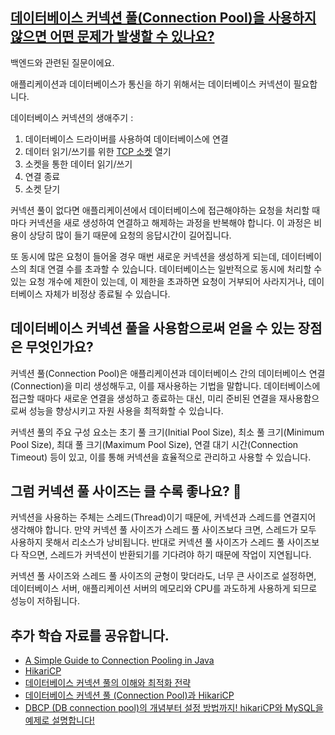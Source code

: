 ## [데이터베이스 커넥션 풀(Connection Pool)을 사용하지 않으면 어떤 문제가 발생할 수 있나요?](https://www.maeil-mail.kr/question/88)

백엔드와 관련된 질문이에요.

애플리케이션과 데이터베이스가 통신을 하기 위해서는 데이터베이스 커넥션이 필요합니다.

데이터베이스 커넥션의 생애주기 :

1. 데이터베이스 드라이버를 사용하여 데이터베이스에 연결
2. 데이터 읽기/쓰기를 위한 [TCP 소켓](https://en.wikipedia.org/wiki/Network_socket) 열기
3. 소켓을 통한 데이터 읽기/쓰기
4. 연결 종료
5. 소켓 닫기

커넥션 풀이 없다면 애플리케이션에서 데이터베이스에 접근해야하는 요청을 처리할 때마다 커넥션을 새로 생성하여 연결하고 해제하는 과정을 반복해야 합니다. 이 과정은 비용이 상당히 많이 들기 때문에 요청의 응답시간이 길어집니다.

또 동시에 많은 요청이 들어올 경우 매번 새로운 커넥션을 생성하게 되는데, 데이터베이스의 최대 연결 수를 초과할 수 있습니다. 데이터베이스는 일반적으로 동시에 처리할 수 있는 요청 개수에 제한이 있는데, 이 제한을 초과하면 요청이 거부되어 사라지거나, 데이터베이스 자체가 비정상 종료될 수 있습니다.

## 데이터베이스 커넥션 풀을 사용함으로써 얻을 수 있는 장점은 무엇인가요?

커넥션 풀(Connection Pool)은 애플리케이션과 데이터베이스 간의 데이터베이스 연결(Connection)을 미리 생성해두고, 이를 재사용하는 기법을 말합니다. 데이터베이스에 접근할 때마다 새로운 연결을 생성하고 종료하는 대신, 미리 준비된 연결을 재사용함으로써 성능을 향상시키고 자원 사용을 최적화할 수 있습니다.

커넥션 풀의 주요 구성 요소는 초기 풀 크기(Initial Pool Size), 최소 풀 크기(Minimum Pool Size), 최대 풀 크기(Maximum Pool Size), 연결 대기 시간(Connection Timeout) 등이 있고, 이를 통해 커넥션을 효율적으로 관리하고 사용할 수 있습니다.

## 그럼 커넥션 풀 사이즈는 클 수록 좋나요? 🤔

커넥션을 사용하는 주체는 스레드(Thread)이기 때문에, 커넥션과 스레드를 연결지어 생각해야 합니다. 만약 커넥션 풀 사이즈가 스레드 풀 사이즈보다 크면, 스레드가 모두 사용하지 못해서 리소스가 낭비됩니다. 반대로 커넥션 풀 사이즈가 스레드 풀 사이즈보다 작으면, 스레드가 커넥션이 반환되기를 기다려야 하기 때문에 작업이 지연됩니다.

커넥션 풀 사이즈와 스레드 풀 사이즈의 균형이 맞더라도, 너무 큰 사이즈로 설정하면, 데이터베이스 서버, 애플리케이션 서버의 메모리와 CPU를 과도하게 사용하게 되므로 성능이 저하됩니다.

## 추가 학습 자료를 공유합니다.

- [A Simple Guide to Connection Pooling in Java](https://www.baeldung.com/java-connection-pooling)
- [HikariCP](https://github.com/brettwooldridge/HikariCP)
- [데이터베이스 커넥션 풀의 이해와 최적화 전략](https://f-lab.kr/insight/understanding-database-connection-pool)
- [데이터베이스 커넥션 풀 (Connection Pool)과 HikariCP](https://hudi.blog/dbcp-and-hikaricp/)
- [DBCP (DB connection pool)의 개념부터 설정 방법까지! hikariCP와 MySQL을 예제로 설명합니다!](https://youtu.be/zowzVqx3MQ4?si=NxuDRUs6SurARRx-)